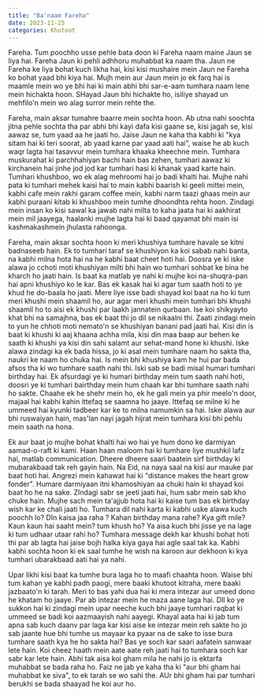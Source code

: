 ```yaml
---
title: "Ba'naam Fareha"
date: 2023-11-25
categories: Khutoot
---
```


Fareha. Tum poochho usse pehle bata doon ki Fareha naam maine Jaun se liya hai. Fareha Jaun ki pehli adhhoru muhabbat ka naam tha. Jaun ne Fareha ke liya bohat kuch likha hai, kisi kisi mushaire mein Jaun ne Fareha ko bohat yaad bhi kiya hai. Mujh mein aur Jaun mein jo ek farq hai is maamle mein wo ye bhi hai ki main abhi bhi sar-e-aam tumhara naam lene mein hichakta hoon. SHayad Jaun bhi hichakte ho, isiliye shayad un mehfilo'n mein wo alag surror mein rehte the.  

Fareha, main aksar tumahre baarre mein sochta hoon. Ab utna nahi soochta jitna pehle sochta tha par abhi bhi kayi dafa kisi gaane se, kisi jagah se, kisi aawaz se, tum yaad aa he jaati ho. Jaise Jaun ne kaha tha kabhi ki "kya sitam hai ki teri soorat, ab yaad karne par yaad aati hai", waise he ab kuch waqr lagta hai tasavvur mein tumhara khaaka kheechne mein. Tumhara muskurahat ki parchhahiyan bachi hain bas zehen, tumhari aawaz ki kirchanein hai jinhe jod jod kar tumhari hasi ki khanak yaad karte hain. Tumhari khushboo, wo ek alag mehroomi hai jo badi khalti hai. Mujhe nahi pata ki tumhari mehek kaisi hai to main kabhi baarish ki geeli mittei mein, kabhi cafe mein rakhi garam coffee mein, kabhi narm taazi ghaas mein aur kabhi puraani kitab ki khushboo mein tumhe dhoondhta rehta hoon. Zindagi mein insan ko kisi sawal ka jawab nahi milta to kaha jaata hai ki aakhirat mein mil jaayega, haalanki mujhe lagta hai ki baad qayamat bhi main isi kashmakashmein jhulasta rahoonga.  

Fareha, main aksar sochta hoon ki meri khushiya tumhare havale se kitni badnaseeb hain. Ek to tumhari taraf se khushiyon ka koi sabab nahi banta, na kabhi milna hota hai na he kabhi baat cheet hoti hai. Doosra ye ki iske alawa jo cchoti moti khushiyan milti bhi hain wo tumhari sohbat ke bina he kharch ho jaati hain. Is baat ka matlab ye nahi ki mujhe koi na-shuqra-pan hai apni khushiyo ko le kar. Bas ek kasak hai ki agar tum saath hoti to ye khud he do-baala ho jaati. Mere liye isse badi shayad koi baat na ho ki tum meri khushi mein shaamil ho, aur agar meri khushi mein tumhari bhi khushi shaamil ho to aisi ek khushi par laakh jannatein qurbaan. Ise koi shikyayto khat bhi na samajhna, bas ek baat thi jo dil se nikaalni thi. Zaati zindagi mein to yun he chhoti moti nemato'n se khushiyan banani pad jaati hai. Kisi din is baat ki khushi ki aaj khaana achha mila, kisi din maa baap aur behen ke saath ki khushi ya kisi din sahi salamt aur sehat-mand hone ki khushi. Iske alawa zindagi ka ek bada hissa, jo ki asal mein tumhare naam ho sakta tha, naukri ke naam ho chuka hai. Is mein bhi khushiya kam he hui par bada afsos tha ki wo tumhare saath nahi thi. Iski sab se badi misal humari tumhari birthday hai. Ek afsurdagi ye ki humari birthday mein tum saath nahi hoti, doosri ye ki tumhari bairthday mein hum chaah kar bhi tumhare saath nahi ho sakte. Chaahe ek he shehr mein ho, ek he gali mein ya phir meelo'n door, majaal hai kabhi kahin ittefaq se saamna ho jaaye. Ittefaq se milne ki he ummeed hai kyunki tadbeer kar ke to milna namumkin sa hai. Iske alawa aur bhi ruswaiyan hain, mas'lan nayi jagah hijrat mein tumhara kisi bhi pehlu mein saath na hona.  

Ek aur baat jo mujhe bohat khalti hai wo hai ye hum dono ke darmiyan aamad-o-raft ki kami. Haan haan maloom hai ki tumhare liye mushkil lafz hai, matlab communication. Dheere dheere saari baatein sirf birthday ki mubarakbaad tak reh gayin hain. Na Eid, na naya saal na kisi aur mauke par baat hoti hai. Angrezi mein kahawat hai ki "distance makes the heart grow fonder". Humare darmiyaan itni khamoshiyan aa chuki hain ki shayad koi baat ho he na sake. ZIndagi sabr se jeeti jaati hai, hum sabr mein sab kho chuke hain. Mujhe sach mein ta'ajjub hota hai ki kaise tum bas ek birthday wish kar ke chali jaati ho. Tumhara dil nahi karta ki kabhi uske alawa kuch poochh lo? DIn kaisa jaa raha ? Kahan birthday mana rahe? Kya gift mile? Kaun kaun hai saaht mein? tum khush ho? Ya aisa kuch bhi jisse ye na lage ki tum udhaar utaar rahi ho? Tumhara message dekh kar khushi bohat hoti thi par ab lagta hai jaise bojh halka kiya gaya hai agle saal tak ka. Kabhi kabhi sochta hoon ki ek saal tumhe he wish na karoon aur dekhoon ki kya tumhari ubarakbaad aati hai ya nahi.  

Upar likhi kisi baat ka tumhe bura laga ho to maafi chaahta hoon. Waise bhi tum kahan ye kabhi padh paogi, mere baaki khutoot kitraha, mere baaki jazbaato'n ki tarah. Meri to bas yahi dua hai ki mera intezar aur umeed dono he khatam ho jaaye. Par ab intezar mein he maza aane laga hai. DIl ko ye sukkon hai ki zindagi mein upar neeche kuch bhi jaaye tumhari raqbat ki ummeed se badi koi aazmaayish nahi aayegi. Khayal aata hai ki jab tum apna sab kuch daanv par laga kar kisi aise ke intezar mein reh sakte ho jo sab jaante hue bhi tumhe us mayaar ka pyaar na de sake to isse bura tumhare saath kya he ho sakta hai? Bas ye soch kar saari aafatein sanwaar lete hain. Koi cheez haath mein aate aate reh jaati hai to tumhara soch kar sabr kar lete hain. Abhi tak aisa koi gham mila he nahi jo is ektarfa muhabbat se bada raha ho. Faiz ne jab ye kaha tha ki "aur bhi gham hai muhabbat ke siva", to ek tarah se wo sahi the. AUr bhi gham hai par tumhari berukhi se bada shaayad he koi aur ho.  